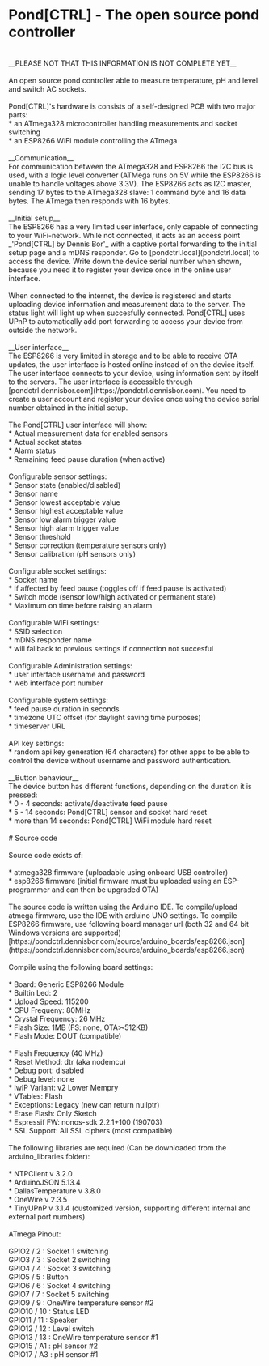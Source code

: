 # Pond[CTRL] - The open source pond controller <br>
<br>
__PLEASE NOT THAT THIS INFORMATION IS NOT COMPLETE YET__ <br>
<br>
An open source pond controller able to measure temperature, pH and level and switch AC sockets.<br>
<br>
Pond[CTRL]'s hardware is consists of a self-designed PCB with two major parts:<br>
* an ATmega328 microcontroller handling measurements and socket switching<br>
* an ESP8266 WiFi module controlling the ATmega  <br>
<br>
__Communication__ 
<br>
For communication between the ATmega328 and ESP8266 the I2C bus is used, with a logic level converter (ATMega runs on 5V while the ESP8266 is unable to handle voltages above 3.3V). The ESP8266 acts as I2C master, sending 17 bytes to the ATmega328 slave: 1 command byte and 16 data bytes. The ATmega then responds with 16 bytes.<br>
<br>
__Initial setup__ <br>
The ESP8266 has a very limited user interface, only capable of connecting to your WiFi-network. While not connected, it acts as an access point _'Pond[CTRL] by Dennis Bor'_ with a captive portal forwarding to the initial setup page and a mDNS responder. Go to [pondctrl.local](pondctrl.local) to access the device. Write down the device serial number when shown, because you need it to register your device once in the online user interface.<br>
<br>
When connected to the internet, the device is registered and starts uploading device information and measurement data to the server. The status light will light up when succesfully connected. Pond[CTRL] uses UPnP to automatically add port forwarding to access your device from outside the network. <br>
<br>
__User interface__ <br>
The ESP8266 is very limited in storage and to be able to receive OTA updates, the user interface is hosted online instead of on the device itself. The user interface connects to your device, using information sent by itself to the servers. The user interface is accessible through [pondctrl.dennisbor.com](https://pondctrl.dennisbor.com). You need to create a user account and register your device once using the device serial number obtained in the initial setup. <br>
<br>
The Pond[CTRL] user interface will show:<br>
* Actual measurement data for enabled sensors<br>
* Actual socket states<br>
* Alarm status<br>
* Remaining feed pause duration (when active)<br>
<br> 
Configurable sensor settings:<br>
* Sensor state (enabled/disabled)<br>
* Sensor name<br>
* Sensor lowest acceptable value<br>
* Sensor highest acceptable value<br>
* Sensor low alarm trigger value<br>
* Sensor high alarm trigger value<br>
* Sensor threshold<br>
* Sensor correction (temperature sensors only)<br>
* Sensor calibration (pH sensors only)<br>
<br>
Configurable socket settings:<br>
* Socket name<br>
* If affected by feed pause (toggles off if feed pause is activated)<br>
* Switch mode (sensor low/high activated or permanent state)<br>
* Maximum on time before raising an alarm<br>
<br>
Configurable WiFi settings:<br>
* SSID selection<br>
* mDNS responder name<br>
* will fallback to previous settings if connection not succesful<br>
<br>
Configurable Administration settings:<br>
* user interface username and password<br>
* web interface port number<br>
<br>
Configurable system settings:<br>
* feed pause duration in seconds<br>
* timezone UTC offset (for daylight saving time purposes)<br>
* timeserver URL<br>
<br>
API key settings:<br>
* random api key generation (64 characters) for other apps to be able to control the device without username and password authentication.<br>
<br>
__Button behaviour__ <br>
The device button has different functions, depending on the duration it is pressed:<br>
* 0 - 4 seconds: activate/deactivate feed pause<br>
* 5 - 14 seconds: Pond[CTRL] sensor and socket hard reset<br>
* more than 14 seconds: Pond[CTRL] WiFi module hard reset<br>
<br>
# Source code <br>
<br>
Source code exists of:<br>
<br>
* atmega328 firmware (uploadable using onboard USB controller)<br>
* esp8266 firmware (initial firmware must bu uploaded using an ESP-programmer and can then be upgraded OTA)<br>
<br>
The source code is written using the Arduino IDE. To compile/upload atmega firmware, use the IDE with arduino UNO settings. To compile ESP8266 firmware, use following board manager url (both 32 and 64 bit Windows versions are supported) [https://pondctrl.dennisbor.com/source/arduino_boards/esp8266.json](https://pondctrl.dennisbor.com/source/arduino_boards/esp8266.json)<br>
<br>
Compile using the following board settings:<br>
<br>
* Board: Generic ESP8266 Module<br>
* Builtin Led: 2<br>
* Upload Speed: 115200<br>
* CPU Frequeny: 80MHz<br>
* Crystal Frequency: 26 MHz<br>
* Flash Size: 1MB (FS: none, OTA:~512KB)<br>
* Flash Mode: DOUT (compatible)<br><br>
* Flash Frequency (40 MHz)<br>
* Reset Method: dtr (aka nodemcu)<br>
* Debug port: disabled<br>
* Debug level: none<br>
* IwIP Variant: v2 Lower Mempry<br>
* VTables: Flash<br>
* Exceptions: Legacy (new can return nullptr)<br>
* Erase Flash: Only Sketch<br>
* Espressif FW: nonos-sdk 2.2.1+100 (190703)<br>
* SSL Support: All SSL ciphers (most compatible)<br>
<br>
The following libraries are required (Can be downloaded from the arduino_libraries folder):<br>
<br>
* NTPClient v 3.2.0<br>
* ArduinoJSON  5.13.4<br>
* DallasTemperature v 3.8.0<br>
* OneWire v 2.3.5<br>
* TinyUPnP v 3.1.4 (customized version, supporting different internal and external port numbers)<br>
<br>
ATmega Pinout:<br>
<br>
GPIO2  /  2   :    Socket 1 switching<br>
GPIO3  /  3   :    Socket 2 switching<br>
GPIO4  /  4   :    Socket 3 switching<br>
GPIO5  /  5   :    Button<br>
GPIO6  /  6   :    Socket 4 switching<br>
GPIO7  /  7   :    Socket 5 switching<br>
GPIO9  /  9   :    OneWire temperature sensor #2<br>
GPIO10 / 10   :    Status LED<br>
GPIO11 / 11   :    Speaker<br>
GPIO12 / 12   :    Level switch<br>
GPIO13 / 13   :    OneWire temperature sensor #1<br>
GPIO15 / A1   :    pH sensor #2<br>
GPIO17 / A3   :    pH sensor #1<br>
